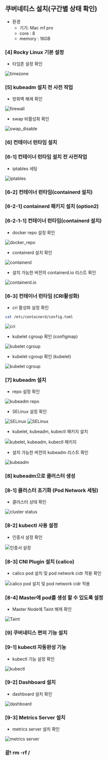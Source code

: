 ## 쿠버네티스 설치(구간별 상태 확인)

- 환경 
    - 기기: Mac m1 pro
    - core : 8
    - memory : 16GB

### [4] Rocky Linux 기본 설정

- 타임존 설정 확인

![timezone](/img/2-1.png)

### [5] kubeadm 설치 전 사전 작업

- 방화벽 해제 확인

![firewall](/img/2-2.png)

- swap 비활성화 확인

![swap_disable](/img/2-3.png)

### [6] 컨테이너 런타임 설치
### [6-1] 컨테이너 런타임 설치 전 사전작업

- iptables 세팅

![iptables](/img/2-4.png)

### [6-2] 컨테이너 런타임(containerd 설치)
### [6-2-1] containerd 패키지 설치 (option2)
### [6-2-1-1] 컨테이너 런타임(containerd 설치)

- docker repo 설정 확인 

![docker_repo](/img/2-5.png)

- containerd 설치 확인

![containerd](/img/2-6.png)

- 설치 가능한 버전의 containerd.io 리스트 확인

![containerd.io](/img/2-7.png)

### [6-3] 컨테이너 런타임 (CRI활성화)

- cri 활성화 설정 확인 

```bash
cat /etc/containerd/config.toml
```

![cri](/img/2-8.png)

-  kubelet cgroup 확인 (configmap)

![kubelet cgroup](/img/2-9.png)

- kubelet cgroup 확인 (kubelet)

![kubelet cgroup](/img/2-10.png)

### [7] kubeadm 설치

- repo 설정 확인

![kubeadm repo](/img/2-11.png)

- SELinux 설정 확인

![SELinux](/img/2-12.png)
![SELinux](/img/2-13.png)

- kubelet, kubeadm, kubectl 패키지 설치 

![kubelet, kubeadm, kubectl 패키지](/img/2-14.png)

- 설치 가능한 버전의 kubeadm 리스트 확인

![kubeadm](/img/2-15.png)

### [8] kubeadm으로 클러스터 생성
### [8-1] 클러스터 초기화 (Pod Network 세팅)

- 클러스터 상태 확인

![cluster status](/img/2-16.png)

### [8-2] kubectl 사용 설정

- 인증서 설정 확인

![인증서 설정](/img/2-17.png)

### [8-3] CNI Plugin 설치 (calico)

- calico pod 설치 및 pod network cidr 적용 확인

![calico pod 설치 및 pod network cidr 적용](/img/2-18.png)

### [8-4] Master에 pod를 생성 할 수 있도록 설정

- Master Node에 Taint 해제 확인

![Taint](/img/2-19.png)

### [9] 쿠버네티스 편의 기능 설치
### [9-1] kubectl 자동완성 기능

- kubectl 기능 설정 확인

![kubectl](/img/2-20.png)

### [9-2] Dashboard 설치

- dashboard 설치 확인 

![dashboard](/img/2-21.png)


### [9-3] Metrics Server 설치

- metrics server 설치 확인

![metrics server](/img/2-22.png)


### 끝! rm -rf /